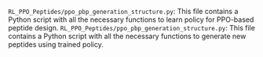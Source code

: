 `RL_PPO_Peptides/ppo_pbp_generation_structure.py`: This file contains a Python script with all the necessary functions to learn policy for PPO-based peptide design.
`RL_PPO_Peptides/ppo_pbp_generation_structure.py`: This file contains a Python script with all the necessary functions to generate new peptides using trained policy.
